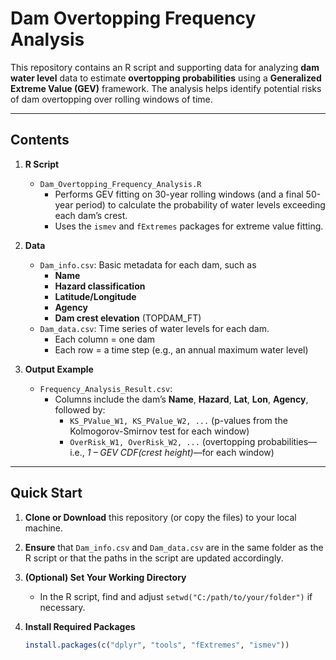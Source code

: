# Dam Overtopping Frequency Analysis

This repository contains an R script and supporting data for analyzing **dam water level** data to estimate **overtopping probabilities** using a **Generalized Extreme Value (GEV)** framework. The analysis helps identify potential risks of dam overtopping over rolling windows of time.

---

## Contents

1. **R Script**  
   - `Dam_Overtopping_Frequency_Analysis.R`  
     - Performs GEV fitting on 30-year rolling windows (and a final 50-year period) to calculate the probability of water levels exceeding each dam’s crest.  
     - Uses the `ismev` and `fExtremes` packages for extreme value fitting.

2. **Data**  
   - `Dam_info.csv`: Basic metadata for each dam, such as  
     - **Name**  
     - **Hazard classification**  
     - **Latitude/Longitude**  
     - **Agency**  
     - **Dam crest elevation** (TOPDAM_FT)  
   - `Dam_data.csv`: Time series of water levels for each dam.  
     - Each column = one dam  
     - Each row = a time step (e.g., an annual maximum water level)

3. **Output Example**  
   - `Frequency_Analysis_Result.csv`:  
     - Columns include the dam’s **Name**, **Hazard**, **Lat**, **Lon**, **Agency**, followed by:  
       - `KS_PValue_W1, KS_PValue_W2, ...` (p-values from the Kolmogorov-Smirnov test for each window)  
       - `OverRisk_W1, OverRisk_W2, ...` (overtopping probabilities—i.e., *1 – GEV CDF(crest height)*—for each window)

---

## Quick Start

1. **Clone or Download** this repository (or copy the files) to your local machine.

2. **Ensure** that `Dam_info.csv` and `Dam_data.csv` are in the same folder as the R script or that the paths in the script are updated accordingly.

3. **(Optional) Set Your Working Directory**  
   - In the R script, find and adjust `setwd("C:/path/to/your/folder")` if necessary.

4. **Install Required Packages**  
   ```r
   install.packages(c("dplyr", "tools", "fExtremes", "ismev"))

